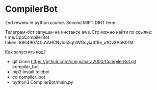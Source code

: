# CompilerBot
2nd rewiew in python course. Second MIPT DIHT term.

Телеграм-бот запущен на инстансе aws. Его можно найти по ссылке: t.me/CppCompilerBot.  
token: 886490740:AAHCNylo55qhlWGcyiJ4fRe_u1Ov2AoK01M    

Как запустить код?  
* git clone https://github.com/sungulnara2000/CompilerBot.git compiler_bot
* pip3 install telebot
* cd compiler_bot
* python3 CompilerBot/main.py

